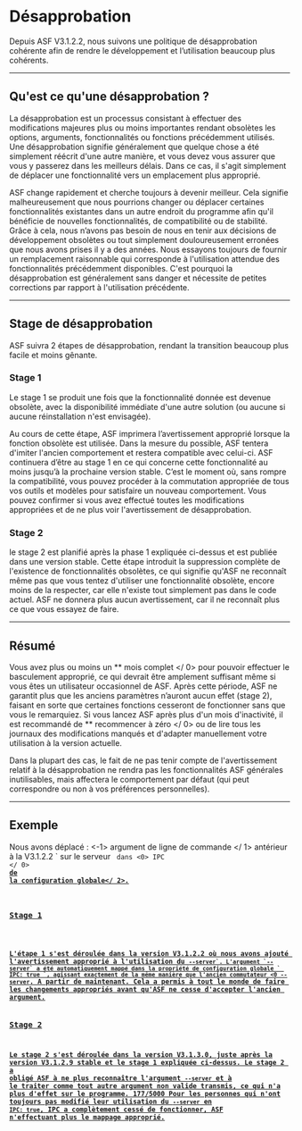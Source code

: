# Désapprobation

Depuis ASF V3.1.2.2, nous suivons une politique de désapprobation cohérente afin de rendre le développement et l’utilisation beaucoup plus cohérents.

* * *

## Qu'est ce qu'une désapprobation ?

La désapprobation est un processus consistant à effectuer des modifications majeures plus ou moins importantes rendant obsolètes les options, arguments, fonctionnalités ou fonctions précédemment utilisés. Une désapprobation signifie généralement que quelque chose a été simplement réécrit d'une autre manière, et vous devez vous assurer que vous y passerez dans les meilleurs délais. Dans ce cas, il s'agit simplement de déplacer une fonctionnalité vers un emplacement plus approprié.

ASF change rapidement et cherche toujours à devenir meilleur. Cela signifie malheureusement que nous pourrions changer ou déplacer certaines fonctionnalités existantes dans un autre endroit du programme afin qu'il bénéficie de nouvelles fonctionnalités, de compatibilité ou de stabilité. Grâce à cela, nous n’avons pas besoin de nous en tenir aux décisions de développement obsolètes ou tout simplement douloureusement erronées que nous avons prises il y a des années. Nous essayons toujours de fournir un remplacement raisonnable qui corresponde à l'utilisation attendue des fonctionnalités précédemment disponibles. C'est pourquoi la désapprobation est généralement sans danger et nécessite de petites corrections par rapport à l'utilisation précédente.

* * *

## Stage de désapprobation

ASF suivra 2 étapes de désapprobation, rendant la transition beaucoup plus facile et moins gênante.

### Stage 1

Le stage 1 se produit une fois que la fonctionnalité donnée est devenue obsolète, avec la disponibilité immédiate d'une autre solution (ou aucune si aucune réinstallation n'est envisagée).

Au cours de cette étape, ASF imprimera l’avertissement approprié lorsque la fonction obsolète est utilisée. Dans la mesure du possible, ASF tentera d'imiter l'ancien comportement et restera compatible avec celui-ci. ASF continuera d’être au stage 1 en ce qui concerne cette fonctionnalité au moins jusqu’à la prochaine version stable. C’est le moment où, sans rompre la compatibilité, vous pouvez procéder à la commutation appropriée de tous vos outils et modèles pour satisfaire un nouveau comportement. Vous pouvez confirmer si vous avez effectué toutes les modifications appropriées et de ne plus voir l'avertissement de désapprobation.

### Stage 2

le stage 2 est planifié après la phase 1 expliquée ci-dessus et est publiée dans une version stable. Cette étape introduit la suppression complète de l'existence de fonctionnalités obsolètes, ce qui signifie qu'ASF ne reconnaît même pas que vous tentez d'utiliser une fonctionnalité obsolète, encore moins de la respecter, car elle n'existe tout simplement pas dans le code actuel. ASF ne donnera plus aucun avertissement, car il ne reconnaît plus ce que vous essayez de faire.

* * *

## Résumé

Vous avez plus ou moins un ** mois complet </ 0> pour pouvoir effectuer le basculement approprié, ce qui devrait être amplement suffisant même si vous êtes un utilisateur occasionnel de ASF. Après cette période, ASF ne garantit plus que les anciens paramètres n’auront aucun effet (stage 2), faisant en sorte que certaines fonctions cesseront de fonctionner sans que vous le remarquiez. Si vous lancez ASF après plus d'un mois d'inactivité, il est recommandé de ** recommencer à zéro </ 0> ou de lire tous les journaux des modifications manqués et d'adapter manuellement votre utilisation à la version actuelle.</p> 

Dans la plupart des cas, le fait de ne pas tenir compte de l'avertissement relatif à la désapprobation ne rendra pas les fonctionnalités ASF générales inutilisables, mais affectera le comportement par défaut (qui peut correspondre ou non à vos préférences personnelles).

* * *

## Exemple

Nous avons déplacé : <-1> argument de ligne de commande </ 1> antérieur à la V3.1.2.2 ` sur le serveur <code> dans <0> IPC </ 0> <strong><a href="https://github.com/JustArchiNET/ArchiSteamFarm/wiki/Configuration#global-config">de la configuration globale</ 2>.</p>

<h3>Stage 1</h3>

<p>L'étape 1 s'est déroulée dans la version V3.1.2.2 où nous avons ajouté l'avertissement approprié à l'utilisation du <code>--server`. L'argument `--server` a été automatiquement mappé dans la propriété de configuration globale ` IPC: true `, agissant exactement de la même manière que l'ancien commutateur <0 --server</code>. A partir de maintenant. Cela a permis à tout le monde de faire les changements appropriés avant qu'ASF ne cesse d'accepter l'ancien argument.

### Stage 2

Le stage 2 s'est déroulée dans la version V3.1.3.0, juste après la version V3.1.2.9 stable et le stage 1 expliquée ci-dessus. Le stage 2 a obligé ASF à ne plus reconnaître l'argument `--server` et à le traiter comme tout autre argument non valide transmis, ce qui n'a plus d'effet sur le programme. 177/5000 Pour les personnes qui n'ont toujours pas modifié leur utilisation du `--server` en ` IPC: true `, IPC a complètement cessé de fonctionner, ASF n'effectuant plus le mappage approprié.